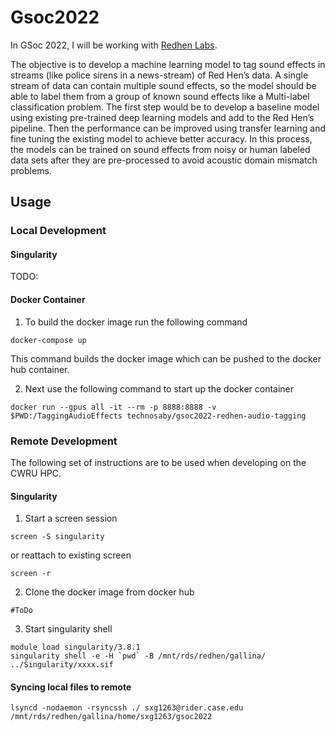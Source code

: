 # Gsoc2022
In GSoc 2022, I will be working with [Redhen Labs](https://www.redhenlab.org/summer-of-code/red-hen-lab-gsoc-2022-projects). 

The objective is to develop a machine learning model to tag sound effects in streams (like police sirens in a news-stream) of Red Hen’s data. A single stream of data can contain multiple sound effects, so the model should be able to label them from a group of known sound effects like a Multi-label classification problem. The first step would be to develop a baseline model using existing pre-trained deep learning models and add to the Red Hen’s pipeline. Then the performance can be improved using transfer learning and fine tuning the existing model to achieve better accuracy. In this process, the models can be trained on sound effects from noisy or human labeled data sets after they are pre-processed to avoid acoustic domain mismatch problems.

## Usage

### Local Development

#### Singularity 

TODO:

#### Docker Container

1. To build the docker image run the following command

```
docker-compose up
```

This command builds the docker image which can be pushed to the docker hub container.

2. Next use the following command to start up the docker container

```
docker run --gpus all -it --rm -p 8888:8888 -v $PWD:/TaggingAudioEffects technosaby/gsoc2022-redhen-audio-tagging
```


### Remote Development

The following set of instructions are to be used when developing on the CWRU HPC.

#### Singularity
1. Start a screen session
```
screen -S singularity
```

or reattach to existing screen

```
screen -r
```

2. Clone the docker image from docker hub
```
#ToDo
```

3. Start singularity shell
```
module load singularity/3.8.1
singularity shell -e -H `pwd` -B /mnt/rds/redhen/gallina/ ../Singularity/xxxx.sif
```


#### Syncing local files to remote

```
lsyncd -nodaemon -rsyncssh ./ sxg1263@rider.case.edu /mnt/rds/redhen/gallina/home/sxg1263/gsoc2022
```
